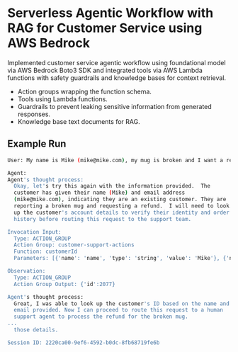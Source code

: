 # Serverless Agentic Workflow with RAG for Customer Service using AWS Bedrock
Implemented customer service agentic workflow using foundational model via AWS Bedrock Boto3 SDK and integrated tools via AWS Lambda functions with safety guardrails and knowledge bases for context retrieval. 
- Action groups wrapping the function schema.
- Tools using Lambda functions.
- Guardrails to prevent leaking sensitive information from generated responses. 
- Knowledge base text documents for RAG.  

## Example Run
```bash
User: My name is Mike (mike@mike.com), my mug is broken and I want a refund.

Agent: 
Agent's thought process:
  Okay, let's try this again with the information provided.  The
  customer has given their name (Mike) and email address
  (mike@mike.com), indicating they are an existing customer. They are
  reporting a broken mug and requesting a refund.  I will need to look
  up the customer's account details to verify their identity and order
  history before routing this request to the support team.

Invocation Input:
  Type: ACTION_GROUP
  Action Group: customer-support-actions
  Function: customerId
  Parameters: [{'name': 'name', 'type': 'string', 'value': 'Mike'}, {'name': 'email', 'type': 'string', 'value': 'mike@mike.com'}]

Observation:
  Type: ACTION_GROUP
  Action Group Output: {'id':2077}

Agent's thought process:
  Great, I was able to look up the customer's ID based on the name and
  email provided. Now I can proceed to route this request to a human
  support agent to process the refund for the broken mug.
...
  those details.

Session ID: 2220ca00-9ef6-4592-b0dc-8fb68719fe6b
```
